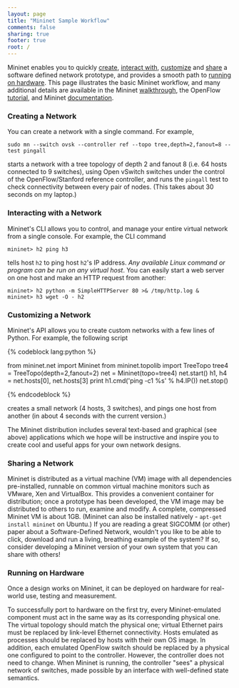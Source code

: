 ```yaml
---
layout: page
title: "Mininet Sample Workflow"
comments: false
sharing: true
footer: true
root: /
---
```

Mininet enables you to quickly [create](#create), [interact with](#interact), [customize](#customize) and [share](#share) a software defined network prototype, and provides a smooth path to [running on hardware](#run). This page illustrates the basic Mininet workflow, and many additional details are available in the Mininet [walkthrough](/walkthrough), the OpenFlow [tutorial](https://github.com/mininet/openflow-tutorial/wiki), and Mininet [documentation](https://github.com/mininet/mininet/wiki/Documentation).

<a id="create"></a>

### Creating a Network

You can create a network with a single command. For example,

    sudo mn --switch ovsk --controller ref --topo tree,depth=2,fanout=8 --test pingall

starts a network with a tree topology of depth 2 and fanout 8 (i.e. 64 hosts connected to 9 switches), using Open vSwitch switches under the control of the OpenFlow/Stanford reference controller, and runs the `pingall` test to check connectivity between every pair of nodes. (This takes about
    30 seconds on my laptop.)

<a id="interact"></a>

### Interacting with a Network

Mininet's CLI allows you to control, and manage your entire virtual network from a single console. For example, the CLI command

    mininet> h2 ping h3

tells host `h2` to ping host `h2`'s IP address. *Any available Linux command or program can be run on any virtual host*. You can easily start a web server on one host and make an HTTP request from another:

    mininet> h2 python -m SimpleHTTPServer 80 >& /tmp/http.log &
    mininet> h3 wget -O - h2

<a id="customize"></a>

### Customizing a Network

Mininet's API allows you to create custom networks with a few lines of Python. For example, the following script

{% codeblock lang:python %}

from mininet.net import Mininet
from mininet.topolib import TreeTopo
tree4 = TreeTopo(depth=2,fanout=2)
net = Mininet(topo=tree4)
net.start()
h1, h4  = net.hosts[0], net.hosts[3]
print h1.cmd('ping -c1 %s' % h4.IP())
net.stop()

{% endcodeblock %}

creates a small network (4 hosts, 3 switches), and pings one host from another (in about 4 seconds with the current version.)

The Mininet distribution includes several text-based and graphical (see above) applications which we hope will be instructive and inspire you to create cool and useful apps for your own network designs.

<a id="share"></a>

### Sharing a Network

Mininet is distributed as a virtual machine (VM) image with all dependencies pre-installed, runnable on common virtual machine monitors such as VMware, Xen and VirtualBox. This provides a convenient container for distribution; once a prototype has been developed, the VM image may be distributed to others to run, examine and modify. A complete, compressed Mininet VM is about 1GB. (Mininet can also be installed natively - `apt-get install mininet` on Ubuntu.) If you are reading a great SIGCOMM (or other) paper about a Software-Defined Network, wouldn't you like to be able to click, download and run a living, breathing example of the system? If so, consider developing a Mininet version of your own system that you can share with others!

<!-- heheheh
(Alternately, if you fear others reproducing - and possibly contradicting - your published results, an easily shared and downloaded version of your system may not be desirable!)
-->


<a id="run"></a>

### Running on Hardware

Once a design works on Mininet, it can be deployed on hardware for real-world use, testing and measurement.

To successfully port to hardware on the first try, every Mininet-emulated component must act in the same way as its corresponding physical one. The virtual topology should match the physical one; virtual Ethernet pairs must be replaced by link-level Ethernet connectivity. Hosts emulated as processes should be replaced by hosts with their own OS image. In addition, each emulated OpenFlow switch should be replaced by a physical one configured to point to the controller. However, the controller does not need to change. When Mininet is running, the controller "sees" a physical network of switches, made possible by an interface with well-defined state semantics.
